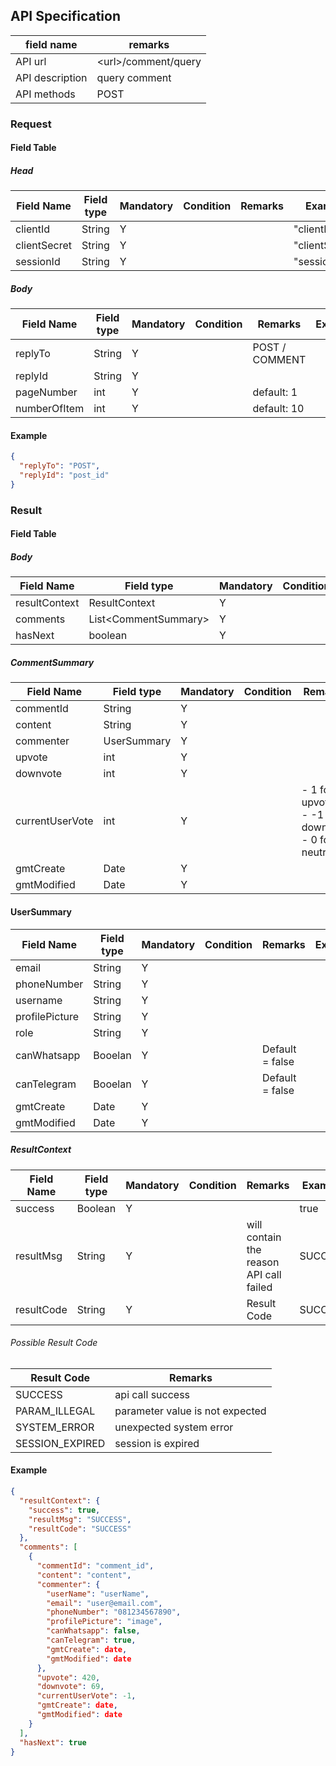 ## API Specification

| field name      | remarks               |
| --------------- | --------------------- |
| API url         | \<url\>/comment/query |
| API description | query comment         |
| API methods     | POST                  |

### Request

#### Field Table

##### Head

| Field Name   | Field type | Mandatory | Condition | Remarks | Example        |
| ------------ | ---------- | --------- | --------- | ------- | -------------- |
| clientId     | String     | Y         |           |         | "clientId"     |
| clientSecret | String     | Y         |           |         | "clientSecret" |
| sessionId    | String     | Y         |           |         | "sessionId"    |

##### Body

| Field Name   | Field type | Mandatory | Condition | Remarks        | Example |
| ------------ | ---------- | --------- | --------- | -------------- | ------- |
| replyTo      | String     | Y         |           | POST / COMMENT |         |
| replyId      | String     | Y         |           |                |         |
| pageNumber   | int        | Y         |           | default: 1     |         |
| numberOfItem | int        | Y         |           | default: 10    |         |

#### Example

```json
{
  "replyTo": "POST",
  "replyId": "post_id"
}
```

### Result

#### Field Table

##### Body

| Field Name    | Field type             | Mandatory | Condition | Remarks | Example |
| ------------- | ---------------------- | --------- | --------- | ------- | ------- |
| resultContext | ResultContext          | Y         |           |         |         |
| comments      | List\<CommentSummary\> | Y         |           |         |         |
| hasNext       | boolean                | Y         |           |         |         |

##### CommentSummary

| Field Name      | Field type  | Mandatory | Condition | Remarks                                                | Example |
| --------------- | ----------- | --------- | --------- | ------------------------------------------------------ | ------- |
| commentId       | String      | Y         |           |                                                        |         |
| content         | String      | Y         |           |                                                        |         |
| commenter       | UserSummary | Y         |           |                                                        |         |
| upvote          | int         | Y         |           |                                                        |         |
| downvote        | int         | Y         |           |                                                        |         |
| currentUserVote | int         | Y         |           | - 1 for upvote<br>- -1 for downvote<br>- 0 for neutral |         |
| gmtCreate       | Date        | Y         |           |                                                        |         |
| gmtModified     | Date        | Y         |           |                                                        |         |

#### UserSummary
| Field Name     | Field type | Mandatory | Condition | Remarks         | Example |
| -------------- | ---------- | --------- | --------- | --------------- | ------- |
| email          | String     | Y         |           |                 |         |
| phoneNumber    | String     | Y         |           |                 |         |
| username       | String     | Y         |           |                 |         |
| profilePicture | String     | Y         |           |                 |         |
| role           | String     | Y         |           |                 |         |
| canWhatsapp    | Booelan    | Y         |           | Default = false |         |
| canTelegram    | Booelan    | Y         |           | Default = false |         |
| gmtCreate      | Date       | Y         |           |                 |         |
| gmtModified    | Date       | Y         |           |                 |         |

##### ResultContext

| Field Name | Field type | Mandatory | Condition | Remarks                                 | Example |
| ---------- | ---------- | --------- | --------- | --------------------------------------- | ------- |
| success    | Boolean    | Y         |           |                                         | true    |
| resultMsg  | String     | Y         |           | will contain the reason API call failed | SUCCESS |
| resultCode | String     | Y         |           | Result Code                             | SUCCESS |

###### Possible Result Code

| Result Code     | Remarks                         |
| --------------- | ------------------------------- |
| SUCCESS         | api call success                |
| PARAM_ILLEGAL   | parameter value is not expected |
| SYSTEM_ERROR    | unexpected system error         |
| SESSION_EXPIRED | session is expired              |

#### Example

```json
{
  "resultContext": {
    "success": true,
    "resultMsg": "SUCCESS",
    "resultCode": "SUCCESS"
  },
  "comments": [
    {
      "commentId": "comment_id",
      "content": "content",
      "commenter": {
        "userName": "userName",
        "email": "user@email.com",
        "phoneNumber": "081234567890",
        "profilePicture": "image",
        "canWhatsapp": false,
        "canTelegram": true,
        "gmtCreate": date,
        "gmtModified": date
      },
      "upvote": 420,
      "downvote": 69,
      "currentUserVote": -1,
      "gmtCreate": date,
      "gmtModified": date
    }
  ],
  "hasNext": true
}
```
